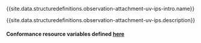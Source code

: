 {{site.data.structuredefinitions.observation-attachment-uv-ips-intro.name}}

{{site.data.structuredefinitions.observation-attachment-uv-ips.description}}

#### Conformance resource variables defined [here](http://wiki.hl7.org/index.php?title=IG_Publisher_Documentation#Jekyll)
